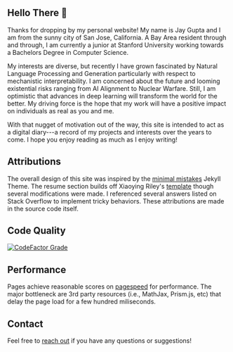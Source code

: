 ## Hello There 👋

Thanks for dropping by my personal website! My name is Jay Gupta and I am from the sunny city of San Jose, California. A Bay Area resident through and through, I am currently a junior at Stanford University working towards a Bachelors Degree in Computer Science.

My interests are diverse, but recently I have grown fascinated by Natural Language Processing and Generation particularly with respect to mechanistic interpretability. I am concerned about the future and looming existential risks ranging from AI Alignment to Nuclear Warfare. Still, I am optimistic that advances in deep learning will transform the world for the better. My driving force is the hope that my work will have a positive impact on individuals as real as you and me.

With that nugget of motivation out of the way, this site is intended to act as a digital diary---a record of my projects and interests over the years to come. I hope you enjoy reading as much as I enjoy writing!

## Attributions
The overall design of this site was inspired by the [minimal mistakes](https://mademistakes.com/work/jekyll-themes/minimal-mistakes/) Jekyll Theme. The resume section builds off Xiaoying Riley's [template](https://themes.3rdwavemedia.com/bootstrap-templates/resume/free-bootstrap-resume-cv-template-for-developers-pillar/) though several modifications were made. I referenced several answers listed on Stack Overflow to implement tricky behaviors. These attributions are made in the source code itself.

## Code Quality
[![CodeFactor Grade](https://www.codefactor.io/repository/github/jaygupta797/jaygupta797.github.io/badge)](https://www.codefactor.io/repository/github/jaygupta797/jaygupta797.github.io) 

## Performance
Pages achieve reasonable scores on [pagespeed](https://pagespeed.web.dev) for performance. The major bottleneck are 3rd party resources (i.e., MathJax, Prism.js, etc) that delay the page load for a few hundred miliseconds.

## Contact
Feel free to [reach out](mailto:jgupta26@stanford.edu) if you have any questions or suggestions!
